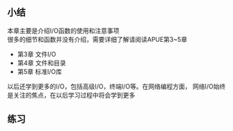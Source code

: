 ## 小结
本章主要是介绍I/O函数的使用和注意事项   
很多的细节和函数并没有介绍，需要详细了解请阅读APUE第3~5章  
- 第3章 文件I/O
- 第4章 文件和目录
- 第5章 标准I/O库

以后还学到更多的I/O，包括高级I/O，终端I/O等。在网络编程方面，
网络I/O始终是关注的焦点，在以后学习过程中将会学到更多

## 练习


